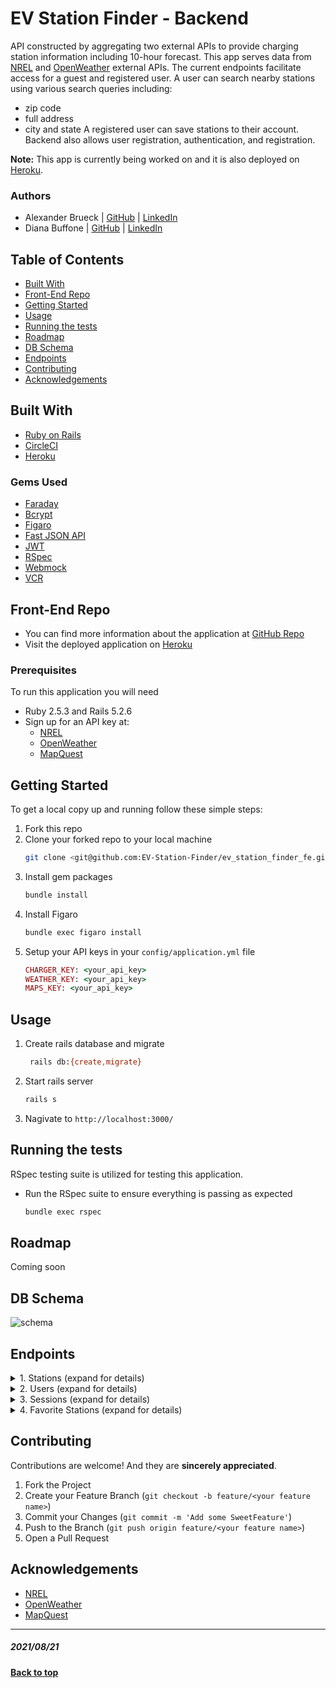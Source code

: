 # EV Station Finder - Backend
API constructed by aggregating two external APIs to provide charging station information including 10-hour forecast.
This app serves data from [NREL](https://developer.nrel.gov/docs/transportation/alt-fuel-stations-v1/) and [OpenWeather](https://openweathermap.org/api) external APIs.
The current endpoints facilitate access for a guest and registered user.
A user can search nearby stations using various search queries including:
  - zip code
  - full address
  - city and state
A registered user can save stations to their account.
Backend also allows user registration, authentication, and registration.

**Note:** This app is currently being worked on and it is also deployed on [Heroku](https://ev-station-finder-backend.herokuapp.com/api/v1/stations?location=los%20angeles,ca).

### Authors
- Alexander Brueck | [GitHub](https://github.com/brueck1988) | [LinkedIn](https://www.linkedin.com/in/brueck1988/)
- Diana Buffone | [GitHub](https://github.com/Diana20920) |
  [LinkedIn](https://www.linkedin.com/in/dianabuffone/)

## Table of Contents
  - [Built With](#built-with)
  - [Front-End Repo](#front-end-repo)
  - [Getting Started](#getting-started)
  - [Usage](#usage)
  - [Running the tests](#running-the-tests)
  - [Roadmap](#roadmap)
  - [DB Schema](#db-schema)
  - [Endpoints](#endpoints)
  - [Contributing](#contributing)
  - [Acknowledgements](#acknowledgements)

## Built With

* [Ruby on Rails](https://rubyonrails.org)
* [CircleCI](https://github.com/circleci/circleci-docs)
* [Heroku](https://www.heroku.com)

### Gems Used
- [Faraday](https://github.com/lostisland/faraday)
- [Bcrypt](https://github.com/bcrypt-ruby/bcrypt-ruby)
- [Figaro](https://github.com/laserlemon/figaro)
- [Fast JSON API](https://github.com/Netflix/fast_jsonapi)
- [JWT](https://github.com/jwt/ruby-jwt)
- [RSpec](https://github.com/rspec/rspec-rails)
- [Webmock](https://github.com/bblimke/webmock)
- [VCR](https://github.com/vcr/vcr)


<!-- ## Service Oriented Architecture Diagram -->
## Front-End Repo

- You can find more information about the application at [GitHub Repo](https://github.com/EV-Station-Finder/ev_station_finder_fe)
- Visit the deployed application on [Heroku](https://ev-station-finder-frontend.herokuapp.com/stations?location=denver,co)

### Prerequisites

To run this application you will need
* Ruby 2.5.3 and Rails 5.2.6
* Sign up for an API key at:
  - [NREL](https://developer.nrel.gov/signup/)  
  - [OpenWeather](https://home.openweathermap.org/users/sign_up)
  - [MapQuest](https://developer.mapquest.com/user/register)

## Getting Started

To get a local copy up and running follow these simple steps:
1. Fork this repo
2. Clone your forked repo to your local machine
   ```sh
   git clone <git@github.com:EV-Station-Finder/ev_station_finder_fe.git>
   ```
3. Install gem packages
   ```sh
   bundle install
   ```
4. Install Figaro
   ```sh
   bundle exec figaro install
   ```
6. Setup your API keys in your `config/application.yml` file
   ```ruby
   CHARGER_KEY: <your_api_key>
   WEATHER_KEY: <your_api_key>
   MAPS_KEY: <your_api_key>
   ```

## Usage
   1. Create rails database and migrate
       ```sh
        rails db:{create,migrate}
       ```
   2. Start rails server
       ```sh
       rails s
       ```
   3. Nagivate to `http://localhost:3000/`

## Running the tests
RSpec testing suite is utilized for testing this application.
- Run the RSpec suite to ensure everything is passing as expected
  ```sh
  bundle exec rspec
  ```

## Roadmap
 Coming soon

 <!-- See the [open issues]() for a list of proposed features (and known issues). -->

## DB Schema
![schema](https://i.ibb.co/tzS8Yfv/Screen-Shot-2021-07-21-at-6-19-28-PM.png)


## Endpoints

<details>
<summary> 1. Stations (expand for details)</summary>

#### a. Search for stations `GET /api/v1/stations`

This will render an index page with the results as a list of stations.

  ```
  request_body = {
                  "location": "Los Angeles, CA"
                 }
  ```
  
  *The `location` parameter can accept the following:*

  - street, city, state, postal code
  - street, city, state
  - street, postal code
  - postal code
  - city, state

  **Example response (returns up to 20 stations)**
  
  ```
  {
    "data": [
      {
        "id": null,
        "type": "station",
        "attributes": {
            "api_id": 57896,
            "name": "Aiso Street Parking Garage",
            "distance": 0.17641,
            "status": "Available",
            "hours": "24 hours daily",
            "ev_network": "eVgo Network",
            "street_address": "101 Judge John Aiso St",
            "city": "Los Angeles",
            "state": "CA",
            "zip_code": "90012"
          }
      },
      {
        "id": null,
        "type": "station",
        "attributes": {
            "api_id": 578908,
            "name": "Nissan of Downtown Los Angeles",
            "distance": 2.07951,
            "status": "Available",
            "hours": "Dealership business hours",
            "ev_network": "Non-Networked",
            "street_address": "635 W Washington Blvd",
            "city": "Los Angeles",
            "state": "CA",
            "zip_code": "90015"
          }
        }
    ]
  }
  ```
    
  #### b. Station View Page `GET /api/v1/stations/:id`

      ```
      request_body = {
                      "api_id": 152283
                     }
      ```

      **Example response**

        ```
          { 
           "data": {
              "id": null,
              "type": "stations", 
              "attributes": {
                             "name": "Some Charger", 
                             "api_id": 152087,
                             "status": "Temporary Closed",
                             "hours": "24hrs",
                             "ev_connector_types": ["CHADEMO", "J1772COMBO"],
                             "ev_network": "Tesla",
                             "street_address": "123 Street Ave",
                             "city": "Denver",
                             "state": "CO",
                             "zip_code": "12345",
                             "accepted_payments": [
                                                    "apple_pay", "credit"
                                                   ],
                             "hourly_weather": [{
                                                  "time": "1300",
                                                  "temperature": "75",
                                                  "conditions": "Sunny",
                                                  "icon": "10d"
                                                }] # ... 10 hour forecasts
            }
           }
          }
        ```
</details>


<details>
<summary> 2. Users (expand for details)</summary>

  ####  a. Create User `POST /api/v1/users`
      ```
      request_body = {
                      "first_name": "Hari",
                      "last_name": "Seldon",
                      "email": "hari.seldon@foundation.com",
                      "street_address": "123 Planet XYZ",
                      "city": "Jupiter",
                      "state": "UN",
                      "zip_code": "12345",
                      "password": "verysecurepassword"
                     }
      ```

      **Example response**
      ```
        { 
         "data": {
            "token": "eyJhbGciOiJIUzI1N/J9.eyJ1c5VyX2lkIjo5N30.Dbrd03NdQJu2Ko_vF8hONHP2Yk-LLJuDc5M2znBa4dI",
            "type": "user", 
         }
        }
      ```

      


  #### b. Get User `GET /api/v1/users`
      - Returns user information with the token instead of the ID, and without the user's password digest

      ```
      request_body = {
                      "token": "eyJhbGciOiJIUzI1NiJ9.eyJ1c2VyX2lkIjoyNDd9.hSjNPgNbJdVtlIwtOkKqz1OKLxdmND1rvVbL5iZ7cxE"
                     }
      ```

      **Example response**
        ```
          { 
           "data": {
              "id": null,
              "type": "user", 
              "attributes": {
                  "first_name": "Hari",
                  "last_name": "Seldon",
                  "email": "hari.seldon@foundation.com",
                  "street_address": "123 Planet XYZ",
                  "city": "Jupiter",
                  "state": "UN",
                  "zip_code": "12345"
                           }
                        }
                      }
        ```

      
      
      
  #### c. Update User 'PATCH /api/v1/users'
  - Updates user and returns updated user information
  - Update all or partial user info (Request body will only contain the attributes that are to be updated)

  ```
  request_body = {
                  "token": "eyJhbGciOiJIUzI1NiJ9.eyJ1c2VyX2lkIjoyNDd9.hSjNPgNbJdVtlIwtOkKqz1OKLxdmND1rvVbL5iZ7cxE",
                  "first_name": "Hari",
                  "last_name": "Seldon",
                  "email": "hari.seldon@example.com",
                  "street_address": "123 Planet ABC",
                  "city": "Jupiter",
                  "state": "UN",
                  "zip_code": "12345"
                 }
  ```

    **Example response**
    ```
      { 
       "data": {
          "id": null,
          "type": "user", 
          "attributes": {
              "first_name": "Hari",
              "last_name": "Seldon",
              "email": "hari.seldon@example.com",
              "street_address": "123 Planet ABC",
              "city": "Jupiter",
              "state": "UN",
              "zip_code": "12345"
                       }
                    }
                  }
    ```
      
      
      
  #### d. Destroy User 'DELETE /api/v1/users'
  - Deletes user and returns 204 HTTP Status


  ```
  request_body = {
                  "token": "eyJhbGciOiJIUzI1NiJ9.eyJ1c2VyX2lkIjoyNDd9.hSjNPgNbJdVtlIwtOkKqz1OKLxdmND1rvVbL5iZ7cxE"
                 }
  ```
</details>



<details>
<summary> 3. Sessions (expand for details)</summary>
  a. `POST /api/v1/sessions`
      ```
      request_body = {
                      "email": "hari.seldon@foundation.com",
                      "password": "verysecurepassword"
                     }
      ```

  **Example response**

  ```
    { 
      "data": {
               "token": "eyJhbGciOiJIUzI1N/J9.eyJ1c5VyX2lkIjo5N30.Dbrd03NdQJu2Ko_vF8hONHP2Yk-LLJuDc5M2znBa4dI",
               "type": "user" 
              }
    }
  ```

      
      
    
  b. `GET /api/v1/authorize`
    ```
    request_body = {
                    "token": "eyJhbGciOiJIUzI1N/J9.eyJ1c5VyX2lkIjo5N30.Dbrd03NdQJu2Ko_vF8hONHP2Yk-LLJuDc5M2znBa4dI"
                   }
    ```

    **Example response**
    ```
      { 
        "data": {
            "token": "eyJhbGciOiJIUzI1N/J9.eyJ1c5VyX2lkIjo5N30.Dbrd03NdQJu2Ko_vF8hONHP2Yk-LLJuDc5M2znBa4dI",
            "type": "user" 
       }
      }
    ```


</details>
</details>
    


<details>
<summary> 4. Favorite Stations (expand for details)</summary>

  a. `GET /api/v1/favorite_stations`

    - Returns user's favorite stations
    ```
    request_body = {
                    "token": "eyJhbGciOiJIUzI1NiJ9.eyJ1c2VyX2lkIjoyNDd9.hSjNPgNbJdVtlIwtOkKqz1OKLxdmND1rvVbL5iZ7cxE"
                   }
    ```

    **Example response**

    ```
    {
      "data": [
        {
          "id": null,
          "type": "station",
          "attributes": {
              "api_id": 57896,
              "name": "Aiso Street Parking Garage",
              "distance": 0.17641,
              "status": "Available",
              "hours": "24 hours daily",
              "ev_network": "eVgo Network",
              "street_address": "101 Judge John Aiso St",
              "city": "Los Angeles",
              "state": "CA",
              "zip_code": "90012"
            }
        },
        {
          "id": null,
          "type": "station",
          "attributes": {
              "api_id": 578908,
              "name": "Nissan of Downtown Los Angeles",
              "distance": 2.07951,
              "status": "Available",
              "hours": "Dealership business hours",
              "ev_network": "Non-Networked",
              "street_address": "635 W Washington Blvd",
              "city": "Los Angeles",
              "state": "CA",
              "zip_code": "90015"
            }
          }
      ]
    }
    ```


    b. `POST /api/v1/favorite_stations`

      - Saves a station for the logged in user's account
      ```
            request_body = {
                            "token": "eyJhbGciOiJIUzI1NiJ9.eyJ1c2VyX2lkIjoyNDd9.hSjNPgNbJdVtlIwtOkKqz1OKLxdmND1rvVbL5iZ7cxE",
                            "api_id": 152283
                           }
      ```

  **Example response**

    ```
    {
      "data": {
          "type": "favorite_station"
        } 
    }
    ```
</details>

## Contributing

   Contributions are welcome! And they are **sincerely appreciated**.

   1. Fork the Project
   2. Create your Feature Branch (`git checkout -b feature/<your feature name>`)
   3. Commit your Changes (`git commit -m 'Add some SweetFeature'`)
   4. Push to the Branch (`git push origin feature/<your feature name>`)
   5. Open a Pull Request

## Acknowledgements
- [NREL](https://developer.nrel.gov/signup/)  
- [OpenWeather](https://home.openweathermap.org/users/sign_up)
- [MapQuest](https://developer.mapquest.com/user/register)

**************************************************************************
##### 2021/08/21
**[Back to top](#table-of-contents)**

